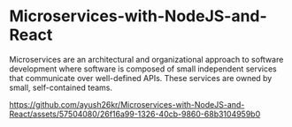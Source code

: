 # Microservices-with-NodeJS-and-React
Microservices are an architectural and organizational approach to software development where software is composed of small independent services that communicate over well-defined APIs. These services are owned by small, self-contained teams.



https://github.com/ayush26kr/Microservices-with-NodeJS-and-React/assets/57504080/26f16a99-1326-40cb-9860-68b3104959b0
